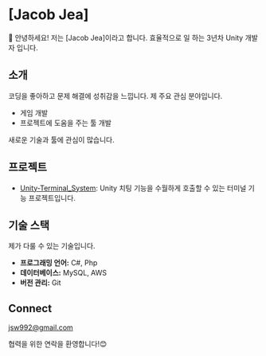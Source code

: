 # [Jacob Jea]

👋 안녕하세요! 저는 [Jacob Jea]이라고 합니다. 효율적으로 일 하는 3년차 Unity 개발자 입니다.

## 소개

코딩을 좋아하고 문제 해결에 성취감을 느낍니다. 제 주요 관심 분야입니다.

- 게임 개발
- 프로젝트에 도움을 주는 툴 개발


새로운 기술과 툴에 관심이 많습니다.

## 프로젝트

- [Unity-Terminal_System](https://github.com/jacobjea/Unity-Terminal-System): Unity 치팅 기능을 수월하게 호출할 수 있는 터미널 기능 프로젝트입니다.

## 기술 스택

제가 다룰 수 있는 기술입니다.

- **프로그래밍 언어:** C#, Php 
- **데이터베이스:** MySQL, AWS
- **버전 관리:** Git

## Connect
jsw992@gmail.com

협력을 위한 연락을 환영합니다!😊
